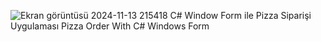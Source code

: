 ![Ekran görüntüsü 2024-11-13 215418](https://github.com/user-attachments/assets/98ad3a75-4872-47a8-a0a0-052e8d9e81db)
C# Window Form ile Pizza Siparişi Uygulaması
Pizza Order With C# Windows Form
